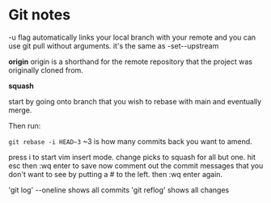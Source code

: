 # Git notes

-u flag automatically links your local branch with your remote and you can use git pull without arguments.
it's the same as -set--upstream

**origin**
origin is a shorthand for the remote repository that the project was originally cloned from. 

**squash**

start by going onto branch that you wish to rebase with main and eventually merge.

Then run:

`
git rebase -i HEAD~3
`
~3 is how many commits back you want to amend.

press i to start vim insert mode. change picks to squash for all but one. hit esc then :wq enter to save
now comment out the commit messages that you don't want to see by putting a # to the left. then :wq enter again. 

'git log' --oneline shows all commits
'git reflog' shows all changes

